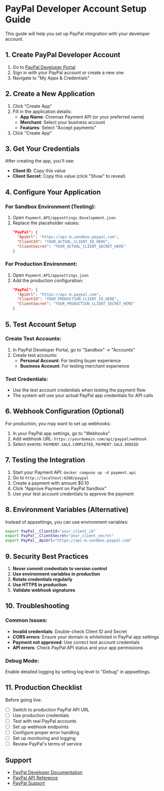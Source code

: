 # PayPal Developer Account Setup Guide

This guide will help you set up PayPal integration with your developer account.

## 1. Create PayPal Developer Account

1. Go to [PayPal Developer Portal](https://developer.paypal.com/)
2. Sign in with your PayPal account or create a new one
3. Navigate to "My Apps & Credentials"

## 2. Create a New Application

1. Click "Create App"
2. Fill in the application details:
   - **App Name**: Cinemax Payment API (or your preferred name)
   - **Merchant**: Select your business account
   - **Features**: Select "Accept payments"
3. Click "Create App"

## 3. Get Your Credentials

After creating the app, you'll see:
- **Client ID**: Copy this value
- **Client Secret**: Copy this value (click "Show" to reveal)

## 4. Configure Your Application

### For Sandbox Environment (Testing):
1. Open `Payment.API/appsettings.Development.json`
2. Replace the placeholder values:
   ```json
   "PayPal": {
     "ApiUrl": "https://api-m.sandbox.paypal.com",
     "ClientId": "YOUR_ACTUAL_CLIENT_ID_HERE",
     "ClientSecret": "YOUR_ACTUAL_CLIENT_SECRET_HERE"
   }
   ```

### For Production Environment:
1. Open `Payment.API/appsettings.json`
2. Add the production configuration:
   ```json
   "PayPal": {
     "ApiUrl": "https://api-m.paypal.com",
     "ClientId": "YOUR_PRODUCTION_CLIENT_ID_HERE",
     "ClientSecret": "YOUR_PRODUCTION_CLIENT_SECRET_HERE"
   }
   ```

## 5. Test Account Setup

### Create Test Accounts:
1. In PayPal Developer Portal, go to "Sandbox" → "Accounts"
2. Create test accounts:
   - **Personal Account**: For testing buyer experience
   - **Business Account**: For testing merchant experience

### Test Credentials:
- Use the test account credentials when testing the payment flow
- The system will use your actual PayPal app credentials for API calls

## 6. Webhook Configuration (Optional)

For production, you may want to set up webhooks:
1. In your PayPal app settings, go to "Webhooks"
2. Add webhook URL: `https://yourdomain.com/api/paypal/webhook`
3. Select events: `PAYMENT.SALE.COMPLETED`, `PAYMENT.SALE.DENIED`

## 7. Testing the Integration

1. Start your Payment API: `docker compose up -d payment.api`
2. Go to `http://localhost:4200/paypal`
3. Create a payment with amount $0.10
4. Click "Approve Payment on PayPal Sandbox"
5. Use your test account credentials to approve the payment

## 8. Environment Variables (Alternative)

Instead of appsettings, you can use environment variables:
```bash
export PayPal__ClientId="your_client_id"
export PayPal__ClientSecret="your_client_secret"
export PayPal__ApiUrl="https://api-m.sandbox.paypal.com"
```

## 9. Security Best Practices

1. **Never commit credentials to version control**
2. **Use environment variables in production**
3. **Rotate credentials regularly**
4. **Use HTTPS in production**
5. **Validate webhook signatures**

## 10. Troubleshooting

### Common Issues:
- **Invalid credentials**: Double-check Client ID and Secret
- **CORS errors**: Ensure your domain is whitelisted in PayPal app settings
- **Payment not approved**: Use correct test account credentials
- **API errors**: Check PayPal API status and your app permissions

### Debug Mode:
Enable detailed logging by setting log level to "Debug" in appsettings.

## 11. Production Checklist

Before going live:
- [ ] Switch to production PayPal API URL
- [ ] Use production credentials
- [ ] Test with real PayPal accounts
- [ ] Set up webhook endpoints
- [ ] Configure proper error handling
- [ ] Set up monitoring and logging
- [ ] Review PayPal's terms of service

## Support

- [PayPal Developer Documentation](https://developer.paypal.com/docs/)
- [PayPal API Reference](https://developer.paypal.com/docs/api/)
- [PayPal Support](https://www.paypal.com/support/)
